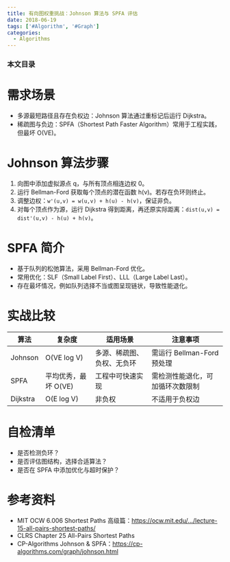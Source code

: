 ```yaml
---
title: 有向图权重挑战：Johnson 算法与 SPFA 评估
date: 2018-06-19
tags: ['#Algorithm', '#Graph']
categories:
  - Algorithms
---
```


### 本文目录
<!-- toc -->

# 需求场景
- 多源最短路径且存在负权边：Johnson 算法通过重标记后运行 Dijkstra。
- 稀疏图与负边：SPFA（Shortest Path Faster Algorithm）常用于工程实践，但最坏 O(VE)。

# Johnson 算法步骤
1. 向图中添加虚拟源点 q，与所有顶点相连边权 0。
2. 运行 Bellman-Ford 获取每个顶点的潜在函数 h(v)。若存在负环则终止。
3. 调整边权：`w'(u,v) = w(u,v) + h(u) - h(v)`，保证非负。
4. 对每个顶点作为源，运行 Dijkstra 得到距离，再还原实际距离：`dist(u,v) = dist'(u,v) - h(u) + h(v)`。

# SPFA 简介
- 基于队列的松弛算法，采用 Bellman-Ford 优化。
- 常用优化：SLF（Small Label First）、LLL（Large Label Last）。
- 存在最坏情况，例如队列选择不当或图呈现链状，导致性能退化。

# 实战比较
| 算法 | 复杂度 | 适用场景 | 注意事项 |
|---|---|---|---|
| Johnson | O(VE log V) | 多源、稀疏图、负权、无负环 | 需运行 Bellman-Ford 预处理 |
| SPFA | 平均优秀，最坏 O(VE) | 工程中可快速实现 | 需检测性能退化，可加循环次数限制 |
| Dijkstra | O(E log V) | 非负权 | 不适用于负权边 |

# 自检清单
- 是否检测负环？
- 是否评估图结构，选择合适算法？
- 是否在 SPFA 中添加优化与超时保护？

# 参考资料
- MIT OCW 6.006 Shortest Paths 高级篇：https://ocw.mit.edu/.../lecture-15-all-pairs-shortest-paths/
- CLRS Chapter 25 All-Pairs Shortest Paths
- CP-Algorithms Johnson & SPFA：https://cp-algorithms.com/graph/johnson.html
